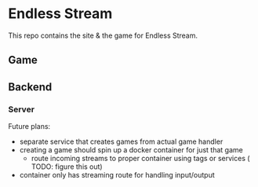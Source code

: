 Endless Stream
==============

This repo contains the site & the game for Endless Stream.

## Game

## Backend

### Server

Future plans:

- separate service that creates games from actual game handler
- creating a game should spin up a docker container for just that game
  - route incoming streams to proper container using tags or services ( TODO: figure this out)
- container only has streaming route for handling input/output
